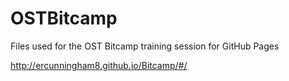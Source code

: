 OSTBitcamp
==========

Files used for the OST Bitcamp training session for GitHub Pages

http://ercunningham8.github.io/Bitcamp/#/

